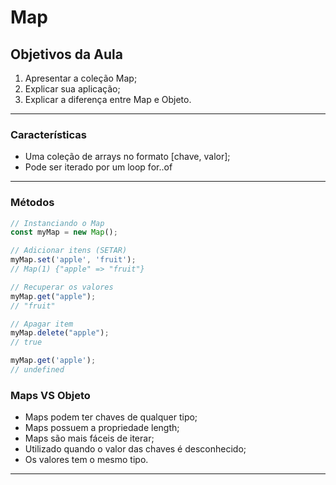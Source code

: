 # Map

## Objetivos da Aula

1. Apresentar a coleção Map;
2. Explicar sua aplicação;
3. Explicar a diferença entre Map e Objeto.

---

### Características

- Uma coleção de arrays no formato [chave, valor];
- Pode ser iterado por um loop for..of

---

### Métodos

```jsx
// Instanciando o Map
const myMap = new Map();

// Adicionar itens (SETAR)
myMap.set('apple', 'fruit');
// Map(1) {"apple" => "fruit"}

// Recuperar os valores
myMap.get("apple");
// "fruit"

// Apagar item
myMap.delete("apple");
// true

myMap.get('apple');
// undefined
```

### Maps VS Objeto

- Maps podem ter chaves de qualquer tipo;
- Maps possuem a propriedade length;
- Maps são mais fáceis de iterar;
- Utilizado quando o valor das chaves é desconhecido;
- Os valores tem o mesmo tipo.

---